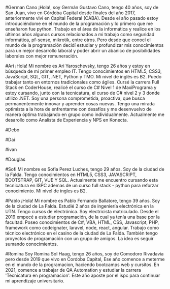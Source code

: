 #German Cano
¡Hola!, soy Germán Gustavo Cano, tengo 40 años, soy de San Juan, vivo en Córdoba Capital desde finales del año 2017, anteriormente viví en Capital Federal (CABA). Desde el año pasado estoy introduciéndome en el mundo de la programación y lo primero que me enseñaron fue python.
Trabajo en el área de la informática y realice en los últimos años algunos cursos relacionados a mi trabajo como seguridad informática, pf-sense, mikrotik, entre otros. Pero desde que conocí el mundo de la programación decidí estudiar y profundizar mis conocimientos para un mejor desarrollo laboral y poder abrir un abanico de posibilidades laborales con mejor remuneración.

#Ari
¡Hola! Mi nombre es Ari Yaroschevsky, tengo 26 años y estoy en búsqueda de mi primer empleo IT.
Tengo conocimientos en HTML5, CSS3, JavaScript, SQL, GIT, .NET, Python y TMO.  Mi nivel de inglés es B2. Puedo trabajar tanto en entornos tradicionales como ágiles.
Cursé la carrera Full Stack en CoderHouse, realicé el curso de C# Nivel 1 de MaxiPrograma y estoy cursando, junto con la tecnicatura, el curso de C# nivel 2 y 3 donde utilizo .NET. 
Soy una persona comprometida, proactiva, que busca permanentemente innovar y aprender cosas nuevas. Tengo una mirada optimista a la hora de enfrentarme con desafíos y me desenvuelvo de manera óptima trabajando en grupo como individualmente.
Actualmente me desarollo como Analista de Experiencia y NPS en Konecta.

#Debo

#Dai

#ivan

#Douglas

#Sofi
Mi nombre es Sofia Perez Luches, tengo 29 años. Soy de la ciudad de la Falda. Tengo conocimientos en HTML5, CSS3, JAVASCRIPT, BOOTSTRAP, GIT, VUE Y SQL. Actualmente me encuentro cursando esta tecnicatura en ISPC ademas de un curso full stack - python para reforzar conocimiento. Mi nivel de ingles es B2.

#Pablo
¡Hola! Mi nombre es Pablo Fernando Ballatore, tengo 39 años. Soy de la ciudad de La Falda. Estudié 2 años de ingeniería electrónica en la UTN. Tengo cursos de electrónica. Soy electricista matriculado. Desde el 2019 empecé a estudiar programación, de la cual ya tenía una base por la facultad. Poseo conocimientos de C#, VBA, HTML, CSS, Javascript, PHP, framework como codeignater, laravel, node, react, angular. Trabajo como técnico electrónico en el casino de la ciudad de La Falda. También tengo proyectos de programación con un grupo de amigos. La idea es seguir sumando conocimientos.

#Romina
Soy Romina Sol Haag, tengo 26 años, soy de Comodoro Rivadavia pero desde 2019 que vivo en Cordoba Capital, Ese año comence a meterme en el mundo de la programacion, haciendo bootcamps web y cursitos. En 2021, comence a trabajar de QA Automation y estudiar la carrera 'Tecnicatura en programacion'. Este año aposte por el ispc para continuar mi aprendizaje universitario.
